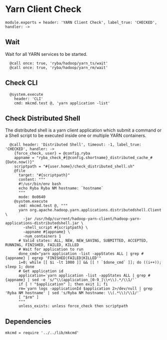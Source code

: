 
# Yarn Client Check

    module.exports = header: 'YARN Client Check', label_true: 'CHECKED', handler: ->

## Wait

Wait for all YARN services to be started.

      @call once: true, 'ryba/hadoop/yarn_ts/wait'
      @call once: true, 'ryba/hadoop/yarn_rm/wait'

## Check CLI

      @system.execute
        header: 'CLI'
        cmd: mkcmd.test @, 'yarn application -list'

## Check Distributed Shell

The distributed shell is a yarn client application which submit a command or a
Shell script to be executed inside one or multiple YARN containers.

      @call header: 'Distributed Shell', timeout: -1, label_true: 'CHECKED', handler: ->
        {force_check, user} = @config.ryba
        appname = "ryba_check_#{@config.shortname}_distributed_cache_#{Date.now()}"
        scriptpath = "#{user.home}/check_distributed_shell.sh"
        @file
          target: "#{scriptpath}"
          content: """
          #!/usr/bin/env bash
          echo Ryba Ryba NM hostname: `hostname`
          """
          mode: 0o0640
        @system.execute
          cmd: mkcmd.test @, """
          yarn org.apache.hadoop.yarn.applications.distributedshell.Client \
            -jar /usr/hdp/current/hadoop-yarn-client/hadoop-yarn-applications-distributedshell.jar \
            -shell_script #{scriptpath} \
            -appname #{appname} \
            -num_containers 1
          # Valid states: ALL, NEW, NEW_SAVING, SUBMITTED, ACCEPTED, RUNNING, FINISHED, FAILED, KILLED 
          # Wait for application to run
          done_cmd="yarn application -list -appStates ALL | grep #{appname} | egrep 'FINISHED|FAILED|KILLED'"
          i=0; while [[ $i -lt 1000 ]] && [[ ! `$done_cmd` ]]; do ((i++)); sleep 1; done
          # Get application id
          application=`yarn application -list -appStates ALL | grep #{appname} | sed -e 's/^\\(application_[0-9_]\\+\\).*/\\1/'`
          if [ ! "$application" ]; then exit 1; fi
          rm=`yarn logs -applicationId $application 2>/dev/null | grep 'Ryba NM hostname' | sed 's/Ryba NM hostname: \\(.*\\)/\\1/'`
          [ "$rm" ]
          """
          unless_exists: unless force_check then scriptpath

## Dependencies

    mkcmd = require '../../lib/mkcmd'
